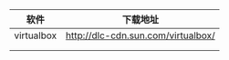 | 软件       | 下载地址                           |
| ---------- | ---------------------------------- |
| virtualbox | http://dlc-cdn.sun.com/virtualbox/ |
|            |                                    |
|            |                                    |

